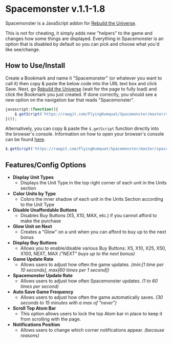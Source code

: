 Spacemonster v.1.1-1.8
======

Spacemonster is a JavaScript addon for [Rebuild the Universe](http://rebuildtheuniverse.com/).

This is not for cheating, it simply adds new "helpers" to the game and changes how some things are displayed. Everything in Spacemonster is an option that is disabled by default so you can pick and choose what you'd like see/change.

How to Use/Install
-----
Create a Bookmark and name it "Spacemonster" (or whatever you want to call it) then copy & paste the below code into the URL text box and click Save. Next, go [Rebuild the Universe](http://rebuildtheuniverse.com/) (wait for the page to fully load) and click the Bookmark you just created. If done correctly, you should see a new option on the navigation bar that reads "Spacemonster".
```JavaScript
javascript:(function(){
	$.getScript('https://rawgit.com/FlyingKumquat/Spacemonster/master/spacemonster.js')
}());
```

Alternatively, you can copy & paste the `$.getScript` function directly into the browser's console. Information on how to open your browser's console can be found [here](http://webmasters.stackexchange.com/questions/8525/how-to-open-the-javascript-console-in-different-browsers).
```JavaScript
$.getScript('https://rawgit.com/FlyingKumquat/Spacemonster/master/spacemonster.js')
```

Features/Config Options
-----
* __Display Unit Types__
  * Displays the Unit Type in the top right corner of each unit in the Units section
* __Color Units by Type__
  * Colors the inner shadow of each unit in the Units Section according to the Unit Type
* __Disable Unaffordable Buttons__
  * Disables Buy Buttons (X5, X10, MAX, etc.) if you cannot afford to make the purchase
* __Glow Unit on Next__
  * Creates a "Glow" on a unit when you can afford to buy up to the next bonus
* __Display Buy Buttons__
  * Allows you to enable/disable various Buy Buttons: X5, X10, X25, X50, X100, NEXT, MAX _("NEXT" buys up to the next bonus)_
* __Game Update Rate__
  * Allows users to adjust how often the game updates. _(min:[1 time per 10 seconds], max[60 times per 1 second])_
* __Spacemonster Update Rate__
  * Allows users to adjust how often Spacemonster updates. _(1 to 60 times per second)_
* __Auto Save Game Frequency__
  * Allows users to adjust how often the game automatically saves. _(30 seconds to 15 minutes with a max of "never")_
* __Scroll Top Atom Bar__
  * This option allows users to lock the top Atom bar in place to keep it from scrolling with the page.
* __Notifications Position__
  * Allows users to change which corner notifications appear. _(because reasons)_
